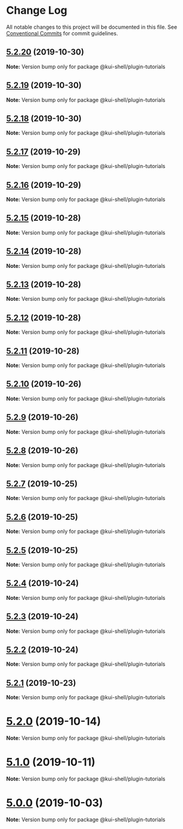 # Change Log

All notable changes to this project will be documented in this file.
See [Conventional Commits](https://conventionalcommits.org) for commit guidelines.

## [5.2.20](https://github.com/IBM/kui/compare/v5.2.19...v5.2.20) (2019-10-30)

**Note:** Version bump only for package @kui-shell/plugin-tutorials

## [5.2.19](https://github.com/IBM/kui/compare/v4.5.0...v5.2.19) (2019-10-30)

**Note:** Version bump only for package @kui-shell/plugin-tutorials

## [5.2.18](https://github.com/IBM/kui/compare/v4.5.0...v5.2.18) (2019-10-30)

**Note:** Version bump only for package @kui-shell/plugin-tutorials

## [5.2.17](https://github.com/IBM/kui/compare/v5.2.16...v5.2.17) (2019-10-29)

**Note:** Version bump only for package @kui-shell/plugin-tutorials

## [5.2.16](https://github.com/IBM/kui/compare/v4.5.0...v5.2.16) (2019-10-29)

**Note:** Version bump only for package @kui-shell/plugin-tutorials

## [5.2.15](https://github.com/IBM/kui/compare/v4.5.0...v5.2.15) (2019-10-28)

**Note:** Version bump only for package @kui-shell/plugin-tutorials

## [5.2.14](https://github.com/IBM/kui/compare/v5.2.13...v5.2.14) (2019-10-28)

**Note:** Version bump only for package @kui-shell/plugin-tutorials

## [5.2.13](https://github.com/IBM/kui/compare/v5.2.12...v5.2.13) (2019-10-28)

**Note:** Version bump only for package @kui-shell/plugin-tutorials

## [5.2.12](https://github.com/IBM/kui/compare/v4.5.0...v5.2.12) (2019-10-28)

**Note:** Version bump only for package @kui-shell/plugin-tutorials

## [5.2.11](https://github.com/IBM/kui/compare/v4.5.0...v5.2.11) (2019-10-28)

**Note:** Version bump only for package @kui-shell/plugin-tutorials

## [5.2.10](https://github.com/IBM/kui/compare/v5.2.9...v5.2.10) (2019-10-26)

**Note:** Version bump only for package @kui-shell/plugin-tutorials

## [5.2.9](https://github.com/IBM/kui/compare/v4.5.0...v5.2.9) (2019-10-26)

**Note:** Version bump only for package @kui-shell/plugin-tutorials

## [5.2.8](https://github.com/IBM/kui/compare/v4.5.0...v5.2.8) (2019-10-26)

**Note:** Version bump only for package @kui-shell/plugin-tutorials

## [5.2.7](https://github.com/IBM/kui/compare/v5.2.6...v5.2.7) (2019-10-25)

**Note:** Version bump only for package @kui-shell/plugin-tutorials

## [5.2.6](https://github.com/IBM/kui/compare/v4.5.0...v5.2.6) (2019-10-25)

**Note:** Version bump only for package @kui-shell/plugin-tutorials

## [5.2.5](https://github.com/IBM/kui/compare/v4.5.0...v5.2.5) (2019-10-25)

**Note:** Version bump only for package @kui-shell/plugin-tutorials

## [5.2.4](https://github.com/IBM/kui/compare/v4.5.0...v5.2.4) (2019-10-24)

**Note:** Version bump only for package @kui-shell/plugin-tutorials

## [5.2.3](https://github.com/IBM/kui/compare/v5.2.2...v5.2.3) (2019-10-24)

**Note:** Version bump only for package @kui-shell/plugin-tutorials

## [5.2.2](https://github.com/IBM/kui/compare/v4.5.0...v5.2.2) (2019-10-24)

**Note:** Version bump only for package @kui-shell/plugin-tutorials

## [5.2.1](https://github.com/IBM/kui/compare/v5.2.0...v5.2.1) (2019-10-23)

**Note:** Version bump only for package @kui-shell/plugin-tutorials

# [5.2.0](https://github.com/IBM/kui/compare/v4.5.0...v5.2.0) (2019-10-14)

**Note:** Version bump only for package @kui-shell/plugin-tutorials

# [5.1.0](https://github.com/IBM/kui/compare/v4.5.0...v5.1.0) (2019-10-11)

**Note:** Version bump only for package @kui-shell/plugin-tutorials

# [5.0.0](https://github.com/IBM/kui/compare/v4.5.0...v5.0.0) (2019-10-03)

**Note:** Version bump only for package @kui-shell/plugin-tutorials
